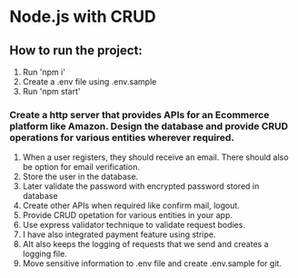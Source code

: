 # Node.js with CRUD

## How to run the project:
1. Run 'npm i'
2. Create a .env file using .env.sample
3. Run 'npm start'
   
### Create a http server that provides APIs for an Ecommerce platform like Amazon. Design the database and provide CRUD operations for various entities wherever required.
1. When a user registers, they should receive an email. There should also be option for email verification.
2. Store the user in the database.
3. Later validate the password with encrypted password stored in database
4. Create other APIs when required like confirm mail, logout.
5. Provide CRUD opetation for various entities in your app.
6. Use express validator technique to validate request bodies.
7. I have also integrated payment feature using stripe.
8. AIt also keeps the logging of requests that we send and creates a logging file.
9. Move sensitive information to .env file and create .env.sample for git.
   
